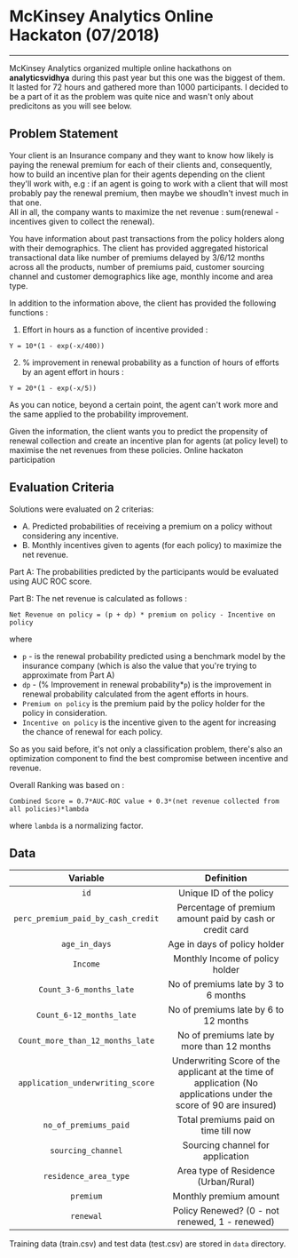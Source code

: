 # McKinsey Analytics Online Hackaton (07/2018)
***

McKinsey Analytics organized multiple online hackathons on **analyticsvidhya** during this past year but this one was the biggest of them. It lasted for 72 hours and gathered more than 1000 participants. I decided to be a part of it as the problem was quite nice and wasn't only about predicitons as you will see below.


## Problem Statement

Your client is an Insurance company and they want to know how likely is paying the renewal premium for each of their clients and, consequently, how to build an incentive plan for their agents depending on the client they'll work with, e.g : if an agent is going to work with a client that will most probably pay the renewal premium, then maybe we shoudln't invest much in that one.      
All in all, the company wants to maximize the net revenue : sum(renewal - incentives given to collect the renewal).
 
You have information about past transactions from the policy holders along with their demographics. The client has provided aggregated historical transactional data like number of premiums delayed by 3/6/12 months across all the products, number of premiums paid, customer sourcing channel and customer demographics like age, monthly income and area type.
 
In addition to the information above, the client has provided the following functions :

1. Effort in hours as a function of incentive provided : 
```
Y = 10*(1 - exp(-x/400))
```
2.  % improvement in renewal probability as a function of hours of efforts by an agent effort in hours :
```
Y = 20*(1 - exp(-x/5))
```

As you can notice, beyond a certain point, the agent can't work more and the same applied to the probability improvement. 
 
Given the information, the client wants you to predict the propensity of renewal collection and create an incentive plan for agents (at policy level) to maximise the net revenues from these policies.
Online hackaton participation 

## Evaluation Criteria

Solutions were evaluated on 2 criterias:
* A. Predicted probabilities of receiving a premium on a policy without considering any incentive.
* B. Monthly incentives given to agents (for each policy) to maximize the net revenue.
 
Part A:
The probabilities predicted by the participants would be evaluated using AUC ROC score.
 
Part B:
The net revenue is calculated as follows : 

`Net Revenue on policy = (p + dp) * premium on policy - Incentive on policy`

where 
* `p` - is the renewal probability predicted using a benchmark model by the insurance company (which is also the value that you're trying to approximate from Part A)
* `dp` - (% Improvement in renewal probability*`p`) is the improvement in renewal probability calculated from the agent efforts in hours.
* `Premium on policy` is the premium paid by the policy holder for the policy in consideration.
* `Incentive on policy` is the incentive given to the agent for increasing the chance of renewal for each policy.

So as you said before, it's not only a classification problem, there's also an optimization component to find the best compromise between incentive and revenue.

Overall Ranking was based on :
 
`Combined Score = 0.7*AUC-ROC value + 0.3*(net revenue collected from all policies)*lambda`
 
where `lambda` is a normalizing factor.

## Data

| Variable 	| Definition |
| :-----------:	| :--------: |
| `id` 		| Unique ID of the policy |
| `perc_premium_paid_by_cash_credit` | Percentage of premium amount paid by cash or credit card |
| `age_in_days` | Age in days of policy holder |
| `Income` | Monthly Income of policy holder |
| `Count_3-6_months_late` | No of premiums late by 3 to 6 months |
| `Count_6-12_months_late` | No  of premiums late by 6 to 12 months |
| `Count_more_than_12_months_late` | No of premiums late by more than 12 months |
| `application_underwriting_score` | Underwriting Score of the applicant at the time of application (No applications under the score of 90 are insured) |
| `no_of_premiums_paid` | Total premiums paid on time till now |
| `sourcing_channel` | Sourcing channel for application |
| `residence_area_type` | Area type of Residence (Urban/Rural) |
| `premium` | Monthly premium amount |
| `renewal` | Policy Renewed? (0 - not renewed, 1 - renewed) |

Training data (train.csv) and test data (test.csv) are stored in `data` directory.
